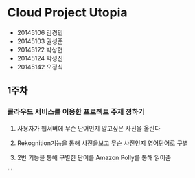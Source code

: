 # Cloud Project Utopia

- 20145106 김경민
- 20145103 권성준
- 20145122 박상현
- 20145124 박성진
- 20145142 오정식


## 1주차
### 클라우드 서비스를 이용한 프로젝트 주제 정하기

1. 사용자가 웹서버에 무슨 단어인지 알고싶은 사진을 올린다

2. Rekognition기능을 통해 사진을보고 무슨 사진인지 영어단어로 구별

3. 2번 기능을 통해 구별한 단어를 Amazon Polly를 통해 읽어줌

'''
